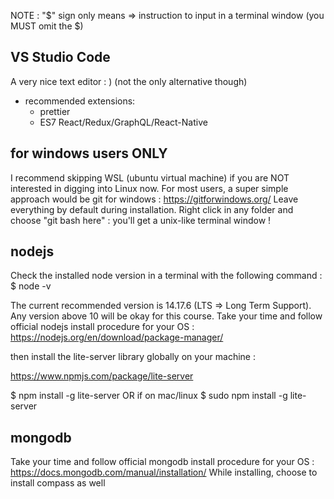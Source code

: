 NOTE : "$" sign only means => instruction to input in a terminal window (you MUST omit the $) 

## VS Studio Code

A very nice text editor : ) (not the only alternative though)

- recommended extensions:
  - prettier
  - ES7 React/Redux/GraphQL/React-Native

## for windows users ONLY

I recommend skipping WSL (ubuntu virtual machine) if you are NOT interested in digging into Linux now.
For most users, a  super simple approach would be git for windows : https://gitforwindows.org/
Leave everything by default during installation.
Right click in any folder and choose "git bash here" : you'll get a unix-like terminal window !


## nodejs

Check the installed node version in a terminal with the following command :
$ node -v

The current recommended version is 14.17.6 (LTS => Long Term Support).
Any version above 10 will be okay for this course.
Take your time and follow official nodejs install procedure for your OS :
https://nodejs.org/en/download/package-manager/

then install the lite-server library globally on your machine :

https://www.npmjs.com/package/lite-server

$ npm install -g lite-server
OR if on mac/linux 
$ sudo npm install -g lite-server


## mongodb

Take your time and follow official mongodb install procedure for your OS :
https://docs.mongodb.com/manual/installation/
While installing, choose to install compass as well


